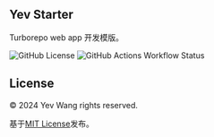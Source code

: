## Yev Starter

Turborepo web app 开发模版。

![GitHub License](https://img.shields.io/github/license/wangyewei/yev-stater)
![GitHub Actions Workflow Status](https://img.shields.io/github/actions/workflow/status/wangyewei/yev-starter/.github%2Fworkflows%2Fci.yaml)

## License

&copy; 2024 Yev Wang rights reserved.

基于[MIT License](https://github.com/wangyewei/yev/blob/main/LICENSE)发布。
